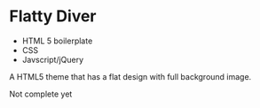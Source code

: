 # Flatty Diver

- HTML 5 boilerplate
- CSS
- Javscript/jQuery

A HTML5 theme that has a flat design with full background image.


Not complete yet

